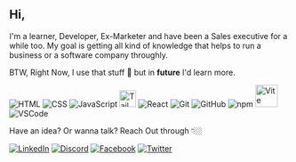 ## Hi,

I'm a learner, Developer, Ex-Marketer and have been a Sales executive for a while too. 
My goal is getting all kind of knowledge that helps to run a business or a software company throughly. 

BTW, Right Now, I use that stuff 🌂 but in **future** I'd learn more.

![HTML](https://img.icons8.com/color/48/000000/html-5.png) ![CSS](https://img.icons8.com/color/48/000000/css3.png) ![JavaScript](https://img.icons8.com/color/48/000000/javascript.png) <img src="https://i.imgur.com/mPCn0ll.png" alt="Tailwind CSS" height="30"> ![React](https://img.icons8.com/color/48/000000/react-native.png) ![Git](https://img.icons8.com/color/48/000000/git.png) ![GitHub](https://img.icons8.com/color/48/000000/github--v1.png) ![npm](https://img.icons8.com/color/48/000000/npm.png)  <img src="https://vitejs.dev/logo.svg" alt="Vite Logo" height="40">
 ![VSCode](https://img.icons8.com/color/48/000000/visual-studio-code-2019.png)



Have an idea? Or wanna talk? Reach Out through 👇🏼

[![LinkedIn](https://img.icons8.com/color/48/000000/linkedin.png)](https://www.linkedin.com/in/abdulsaboor2004/) [![Discord](https://img.icons8.com/color/48/000000/discord.png)](https://discord.com/users/abdulsaboor2004) [![Facebook](https://img.icons8.com/color/48/000000/facebook-new.png)](https://www.facebook.com/abdulsaboor2004/) [![Twitter](https://img.icons8.com/color/48/000000/twitter.png)](https://twitter.com/AbdulSaboor2004)

<!---
Abdulsaboor2004/Abdulsaboor2004 is a ✨ special ✨ repository because its `README.md` (this file) appears on your GitHub profile.
You can click the Preview link to take a look at your changes.
--->
